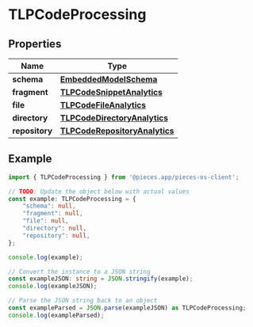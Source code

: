 
# TLPCodeProcessing


## Properties

Name | Type
------------ | -------------
**schema** | [**EmbeddedModelSchema**](EmbeddedModelSchema)
**fragment** | [**TLPCodeSnippetAnalytics**](TLPCodeSnippetAnalytics)
**file** | [**TLPCodeFileAnalytics**](TLPCodeFileAnalytics)
**directory** | [**TLPCodeDirectoryAnalytics**](TLPCodeDirectoryAnalytics)
**repository** | [**TLPCodeRepositoryAnalytics**](TLPCodeRepositoryAnalytics)

## Example

```typescript
import { TLPCodeProcessing } from '@pieces.app/pieces-os-client';

// TODO: Update the object below with actual values
const example: TLPCodeProcessing = {
    "schema": null,
    "fragment": null,
    "file": null,
    "directory": null,
    "repository": null,
};

console.log(example);

// Convert the instance to a JSON string
const exampleJSON: string = JSON.stringify(example);
console.log(exampleJSON);

// Parse the JSON string back to an object
const exampleParsed = JSON.parse(exampleJSON) as TLPCodeProcessing;
console.log(exampleParsed);
```



